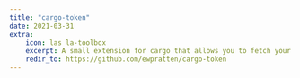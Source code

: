 ```yaml
---
title: "cargo-token"
date: 2021-03-31
extra:
    icon: las la-toolbox
    excerpt: A small extension for cargo that allows you to fetch your publish token from the command line
    redir_to: https://github.com/ewpratten/cargo-token
---
```

